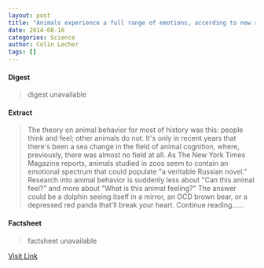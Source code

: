 ```yaml
---
layout: post
title: "Animals experience a full range of emotions, according to new research"
date: 2014-08-16
categories: Science
author: Colin Lecher
tags: []
---
```



#### Digest
>digest unavailable

#### Extract
>The theory on animal behavior for most of history was this: people think and feel; other animals do not. It's only in recent years that there's been a sea change in the field of animal cognition, where, previously, there was almost no field at all. As The New York Times Magazine reports, animals studied in zoos seem to contain an emotional spectrum that could populate "a veritable Russian novel." Research into animal behavior is suddenly less about "Can this animal feel?" and more about "What is this animal feeling?" The answer could be a dolphin seeing itself in a mirror, an OCD brown bear, or a depressed red panda that'll break your heart. Continue reading&hellip;...

#### Factsheet
>factsheet unavailable

[Visit Link](http://www.theverge.com/2014/7/3/5869209/animals-depression-anxiety)


